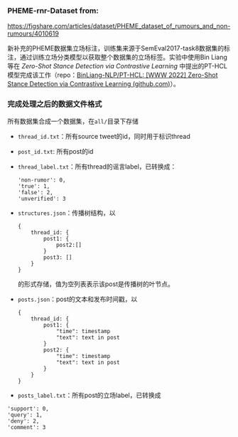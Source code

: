 ### PHEME-rnr-Dataset from:
https://figshare.com/articles/dataset/PHEME_dataset_of_rumours_and_non-rumours/4010619

新补充的PHEME数据集立场标注，训练集来源于SemEval2017-task8数据集的标注，通过训练立场分类模型以获取整个数据集的立场标签。实验中使用Bin Liang等在 *Zero-Shot Stance Detection via Contrastive Learning* 中提出的PT-HCL模型完成该工作（repo：[BinLiang-NLP/PT-HCL: [WWW 2022] Zero-Shot Stance Detection via Contrastive Learning (github.com)](https://github.com/BinLiang-NLP/PT-HCL)）。

### 完成处理之后的数据文件格式
所有数据集合成一个数据集，在`all/`目录下存储

- `thread_id.txt`：所有source tweet的id，同时用于标识thread

- `post_id.txt`: 所有post的id

- `thread_label.txt`：所有thread的谣言label，已转换成：

    ```text
    'non-rumor': 0, 
    'true': 1, 
    'false': 2, 
    'unverified': 3
    ```

- `structures.json`：传播树结构，以

    ```text
    {
    	thread_id: {
    		post1: {
    			post2:[]
    		}
    		post3: []
    	}
    }
    ```

    的形式存储，值为空列表表示该post是传播树的叶节点。

- `posts.json`：post的文本和发布时间戳，以

    ```text
    {
    	thread_id: {
    		post1: {
    			"time": timestamp
    			"text": text in post
    		}
    		post2: {
    			"time": timestamp
    			"text": text in post
    		}
    	}
    }
    ```


- `posts_label.txt`：所有post的立场label，已转换成

```text
'support': 0,
'query': 1,
'deny': 2,
'comment': 3
```

